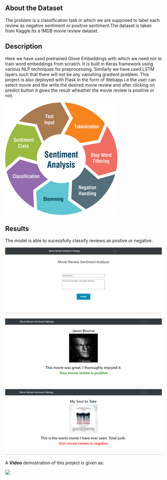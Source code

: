 <h2>About the Dataset</h2>

The problem is a classification task in which we are supposed to label each review as negative sentiment or positive sentiment.The dataset is taken from Kaggle.Its a IMDB movie review dataset.

<h2>Description</h2>

Here we have used pretrained Glove Embeddings with which we need not to train word embeddings from scratch. It is built in Keras framework using various NLP techniques for preprocessing. Similarly we have used LSTM layers such that there will not be any vanishing gradient problem.
This project is also deployed with Flask in the form of Webapp i.e the user can select movie and the write the desired movie review and after clicking on predict button it gives the result wheather the movie review is positive or not.




![](images/mov.png)

<h2>Results</h2>

The model is able to sucessfully classify reviews as postive or negative.


![](images/Cap1.PNG)


![](images/Cap2.PNG)



![](images/Cap3.PNG)




A <b>Video</b> demostration of this project is given as:


![](images/https://github.com/AshishBhatnagar022/MovieReviewSentimentWebapp/blob/master/images/Movie-Review-Sentiment-Webapp-Go.gif)
